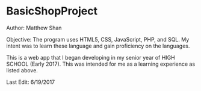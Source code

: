 # BasicShopProject
Author: Matthew Shan

Objective: The program uses HTML5, CSS, JavaScript, PHP, and SQL. My intent was to learn these language and gain proficiency on the languages.

This is a web app that I began developing in my senior year of HIGH SCHOOL (Early 2017). This was intended for me as a learning experience as listed above.

Last Edit: 6/19/2017
